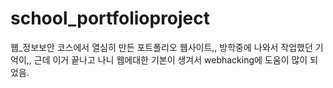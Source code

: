 # school_portfolioproject


웹_정보보안 코스에서 열심히 만든 포트폴리오 웹사이트,,
방학중에 나와서 작업했던 기억이,,
근데 이거 끝나고 나니 웹에대한 기본이 생겨서 webhacking에 도움이 많이 되었음.
